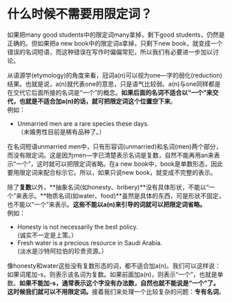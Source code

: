 # 什么时候不需要用限定词？

如果把many good students中的限定词many拿掉，剩下good students，仍然是正确的。但如果把a new book中的限定词a拿掉，只剩下new book，就变成一个错误的名词短语，而这种错误在写作时偏偏常犯，所以我们有必要进一步加以讨论。

从语源学(etymology)的角度来看，冠词a(n)可以视为one—字的弱化(reduction)结果。也就是说，a(n)就代表one的意思，只是语气比较弱。a(n)与one同样都是在交代它后面所接的名词是“一个”的概念。**如果后面的名词不适合以“一个”来交代，也就是不适合加a(n)的话，就可把限定词这个位置空下来**。  
例如：  
- Unmarried men are a rare species these days.  
（未婚男性目前是稀有品种了。）

在名词短语unmarried men中，只有形容词(unmarried)和名词(men)两个部分，而没有限定词。这是因为men—字已清楚表示名词是复数，自然不能再用an来表示“一个”，这时就可以把限定词省略。在a new book中，book是单数形态，因此要用限定词来配合标示它。所以，如果只说new book，就变成不完整的表示。

除了**复数**以外，**抽象名词(如honesty、bribery)**没有具体形状，不能以“一个”来表示。**物质名词(如water、food)**虽然是具体的东西，可是形状不固定，也不能以“一个”来表示。**这些不能以a(n)来引导的词就可以把限定词省略。**  
例如：  
- Honesty is not necessarily the best policy.  
(诚实不一定是上策。）
- Fresh water is a precious resource in Saudi Arabia.  
(淡水是沙特阿拉伯的珍贵资源。）

像honesty和water这些没有复数形态的词，都不适合加a(n)。我们可以这样说：如果词尾加-s，则表示该名词为复数。如果前面加a(n)，则表示“一个”，也就是单数。<b>如果不能加-s，通常表示这个字没有办法数，自然也就不能说是“一个”了。这时候我们就可以不用限定词。</b>接着我们来处理一个比较复杂的问题：**专有名词**。